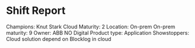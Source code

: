 # Shift Report

Champions: Knut Stark
Cloud Maturity: 2
Location: On-prem
On-prem maturity: 9
Owner: ABB NO Digital
Product type: Application
Showstoppers: Cloud solution depend on Blocklog in cloud